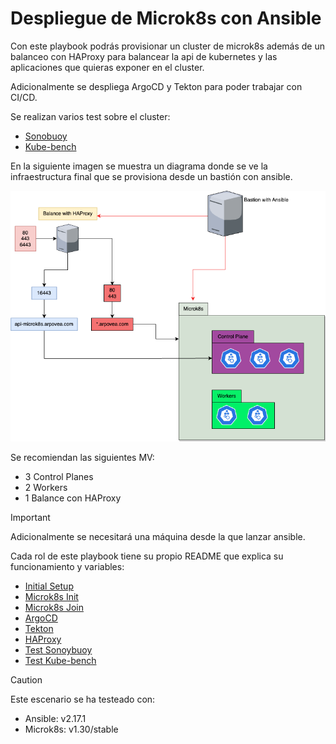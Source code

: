 # Despliegue de Microk8s con Ansible

Con este playbook podrás provisionar un cluster de microk8s además de un balanceo con HAProxy para balancear la api de kubernetes y las aplicaciones que quieras exponer en el cluster. 

Adicionalmente se despliega ArgoCD y Tekton para poder trabajar con CI/CD.

Se realizan varios test sobre el cluster:

- [Sonobuoy](https://sonobuoy.io/)
- [Kube-bench](https://aquasecurity.github.io/kube-bench/v0.6.5/)

En la siguiente imagen se muestra un diagrama donde se ve la infraestructura final que se provisiona desde un bastión con ansible.

![Diagrama](img/microk8s_ansible.png)

Se recomiendan las siguientes MV:

- 3 Control Planes
- 2 Workers
- 1 Balance con HAProxy

> [!IMPORTANT]
> Adicionalmente se necesitará una máquina desde la que lanzar ansible.

Cada rol de este playbook tiene su propio README que explica su funcionamiento y variables:

- [Initial Setup](https://github.com/arpovea/microk8s-ansible/blob/main/roles/initial_setup/README.md)    
- [Microk8s Init](https://github.com/arpovea/microk8s-ansible/blob/main/roles/microk8s_init/README.md)
- [Microk8s Join](https://github.com/arpovea/microk8s-ansible/blob/main/roles/microk8s_join/README.md)
- [ArgoCD](https://github.com/arpovea/microk8s-ansible/blob/main/roles/argocd/README.md)
- [Tekton](https://github.com/arpovea/microk8s-ansible/blob/main/roles/tekton/README.md)
- [HAProxy](https://github.com/arpovea/microk8s-ansible/blob/main/roles/haproxy/README.md)
- [Test Sonoybuoy](https://github.com/arpovea/microk8s-ansible/blob/main/roles/sonobuoy/README.md)
- [Test Kube-bench](https://github.com/arpovea/microk8s-ansible/blob/main/roles/kube_bench/README.md)

> [!CAUTION]
> Este escenario se ha testeado con:
>
>- Ansible: v2.17.1
>- Microk8s: v1.30/stable